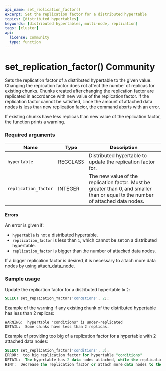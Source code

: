 ```yaml
---
api_name: set_replication_factor()
excerpt: Set the replication factor for a distributed hypertable
topics: [distributed hypertables]
keywords: [distributed hypertables, multi-node, replication]
tags: [cluster]
api:
  license: community
  type: function
---
```


# set_replication_factor() <Tag type="community">Community</Tag>

Sets the replication factor of a distributed hypertable to the given value.
Changing the replication factor does not affect the number of replicas for existing chunks.
Chunks created after changing the replication factor are replicated
in accordance with new value of the replication factor. If the replication factor cannot be
satisfied, since the amount of attached data nodes is less than new replication factor,
the command aborts with an error.

If existing chunks have less replicas than new value of the replication factor,
the function prints a warning.

### Required arguments

|Name|Type|Description|
|---|---|---|
| `hypertable` | REGCLASS | Distributed hypertable to update the replication factor for.|
| `replication_factor` | INTEGER | The new value of the replication factor. Must be greater than 0, and smaller than or equal to the number of attached data nodes.|

#### Errors

An error is given if:

*   `hypertable` is not a distributed hypertable.
*   `replication_factor` is less than `1`, which cannot be set on a distributed hypertable.
*   `replication_factor` is bigger than the number of attached data nodes.

If a bigger replication factor is desired, it is necessary to attach more data nodes
by using [attach_data_node][attach_data_node].

### Sample usage

Update the replication factor for a distributed hypertable to `2`:

```sql
SELECT set_replication_factor('conditions', 2);
```

Example of the warning if any existing chunk of the distributed hypertable has less than 2 replicas:

```
WARNING:  hypertable "conditions" is under-replicated
DETAIL:  Some chunks have less than 2 replicas.
```

Example of providing too big of a replication factor for a hypertable with 2 attached data nodes:

```sql
SELECT set_replication_factor('conditions', 3);
ERROR:  too big replication factor for hypertable "conditions"
DETAIL:  The hypertable has 2 data nodes attached, while the replication factor is 3.
HINT:  Decrease the replication factor or attach more data nodes to the hypertable.
```

[attach_data_node]: /api/:currentVersion:/distributed-hypertables/attach_data_node/
